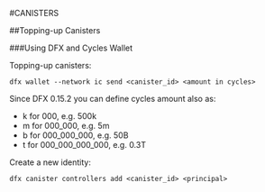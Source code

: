 #CANISTERS

##Topping-up Canisters

###Using DFX and Cycles Wallet


Topping-up canisters:

```shell
dfx wallet --network ic send <canister_id> <amount in cycles>
```
Since DFX 0.15.2 you can define cycles amount also as:
- k for 000, e.g. 500k  
- m for 000_000, e.g. 5m  
- b for 000_000_000, e.g. 50B  
- t for 000_000_000_000, e.g. 0.3T  

Create a new identity:

```shell
dfx canister controllers add <canister_id> <principal>
```
